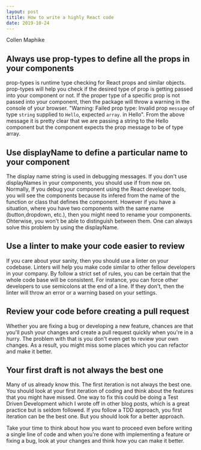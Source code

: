 ```yaml
---
layout: post
titile: How to write a highly React code
date: 2019-10-24
---
```


Collen Maphike

## Always use prop-types to define all the props in your components

prop-types is runtime type checking for React props and similar objects. prop-types will help you check if the desired type of prop is getting passed into your component or not. If the proper type of a specific prop is not passed into your component, then the package will throw a warning in the console of your browser.
"Warning: Failed prop type: Invalid prop `message` of type `string` supplied to `Hello`, expected `array`.
    in Hello". From the above message it is pretty clear that we are passing a string to the Hello component but the component expects the prop message to be of type array.

## Use displayName to define a particular name to your component

The display name string is used in debugging messages. If you don't use displayNames in your components, you should use if from now on. Normally, If you debug your component using the React developer tools, you will see the components because its infered from the name of the function or class that defines the component.
However if you have a situation, where you have two components with the same name (button,dropdown, etc.), then you might need to rename your components. Ohterwise, you won't be able to distinguish between them. One can always solve this problem by using the displayName.

## Use a linter to make your code easier to review

If you care about your sanity, then you should use a linter on your codebase. Linters will help you make code similar to other fellow developers in your company. By follow a strict set of rules, you can be certain that the whole code base will be consistent.
For instance, you can force other developers to use semicolons at the end of a line. If they don't, then the linter will throw an error or a warning based on your settings.

## Review your code before creating a pull request

Whether you are fixing a bug or developing a new feature, chances are that you'll push your changes and create a pull request quickly when you're in a hurry.
The problem with that is you don't even get to review your own changes. As a result, you might miss some places which you can refactor and make it better.

## Your first draft is not always the best one

Many of us already know this. The first iteration is not always the best one. You should look at your first iteration of coding and think about the features that you might have missed.
One way to fix this could be doing a Test Driven Development which I wrote off in other blog posts, which is a great practice but is seldom followed. If you follow a TDD approach, you first iteration can be the best one. But you should look for a better approach.

Take your time to think about how you want to proceed even before writing a single line of code and when you're done with implementing a feature or fixing a bug, look at your changes and think how you can make it better.
 
